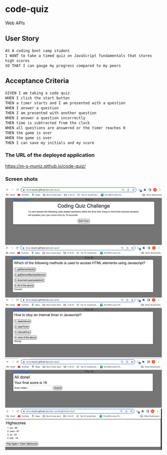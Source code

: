 # code-quiz

Web APIs

## User Story

```
AS A coding boot camp student
I WANT to take a timed quiz on JavaScript fundamentals that stores high scores
SO THAT I can gauge my progress compared to my peers
```

## Acceptance Criteria

```
GIVEN I am taking a code quiz
WHEN I click the start button
THEN a timer starts and I am presented with a question
WHEN I answer a question
THEN I am presented with another question
WHEN I answer a question incorrectly
THEN time is subtracted from the clock
WHEN all questions are answered or the timer reaches 0
THEN the game is over
WHEN the game is over
THEN I can save my initials and my score
```

### The URL of the deployed application

https://m-s-muniz.github.io/code-quiz/

### Screen shots

![Alt text](assets/images/Screen%20Shot%201.png)
![Alt text](assets/images/Screen%20Shot%202.png)
![Alt text](assets/images/Screen%20Shot%203.png)
![Alt text](assets/images/Screen%20Shot%204.png)
![Alt text](assets/images/Screen%20Shot%205.png)
